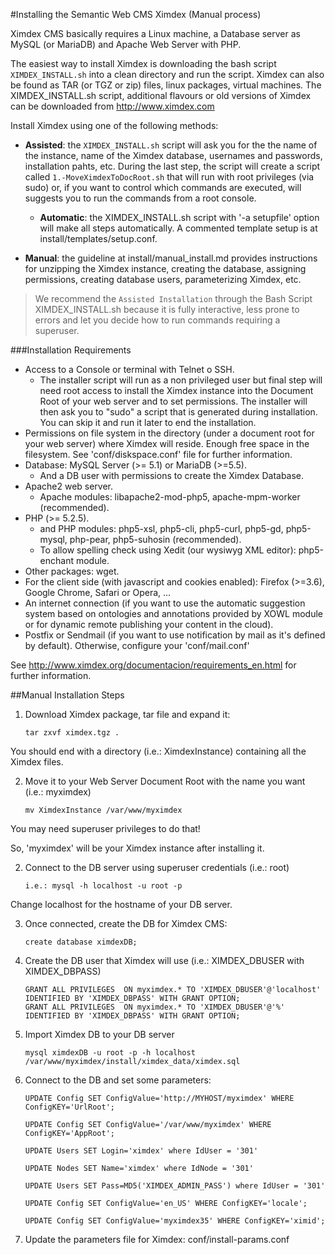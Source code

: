 #Installing the Semantic Web CMS Ximdex (Manual process)

Ximdex CMS basically requires a Linux machine, a Database server as MySQL (or MariaDB) and Apache Web Server with PHP.

The easiest way to install Ximdex is downloading the bash script `XIMDEX_INSTALL.sh` into a clean directory and run the script. Ximdex can also be found as TAR (or TGZ or zip) files, linux packages, virtual machines. The XIMDEX_INSTALL.sh script, additional flavours or old versions of Ximdex can be downloaded from http://www.ximdex.com

Install Ximdex using one of the following methods:

- **Assisted**: the `XIMDEX_INSTALL.sh` script will ask you for the the name of the instance, name of the Ximdex database, usernames and passwords, installation pahts, etc. During the last step, the script will create a script called `1.-MoveXimdexToDocRoot.sh` that will run with root privileges (via sudo) or, if you want to control which commands are executed, will suggests you to run the commands from a root console.
	- **Automatic**: the XIMDEX_INSTALL.sh script with '-a setupfile' option will make all steps automatically. A commented template setup is at install/templates/setup.conf.
	
- **Manual**: the guideline at install/manual_install.md provides instructions for unzipping the Ximdex instance, creating the database, assigning permissions, creating database users, parameterizing Ximdex, etc.

>We recommend the `Assisted Installation` through the Bash Script XIMDEX_INSTALL.sh because it is fully interactive, less prone to errors and let you decide how to run commands requiring a superuser.  

###Installation Requirements

*  Access to a Console or terminal with Telnet o SSH.
	*  The installer script will run as a non privileged user but final step will need root access to install the Ximdex instance into the Document Root of your web server and to set permissions. The installer will then ask you to "sudo" a script that is generated during installation. You can skip it and run it later to end the installation.
*  Permissions on file system in the directory (under a document root for your web server) where Ximdex will reside. Enough free space in the filesystem. See 'conf/diskspace.conf' file for further information.
*  Database: MySQL Server (>= 5.1) or MariaDB (>=5.5).
	*  And a DB user with permissions to create the Ximdex Database.
*  Apache2 web server.
	*  Apache modules: libapache2-mod-php5, apache-mpm-worker (recommended).
*  PHP (>= 5.2.5).
	*  and PHP modules: php5-xsl, php5-cli, php5-curl, php5-gd, php5-mysql, php-pear, php5-suhosin (recommended).
	*  To allow spelling check using Xedit (our wysiwyg XML editor): php5-enchant module.
*  Other packages: wget.
*  For the client side (with javascript and cookies enabled): Firefox (>=3.6), Google Chrome, Safari or Opera, ...
*  An internet connection (if you want to use the automatic suggestion system based on ontologies and annotations provided by XOWL module or for dynamic remote publishing your content in the cloud).
*  Postfix or Sendmail (if you want to use notification by mail as it's defined by default). Otherwise, configure your 'conf/mail.conf'

See http://www.ximdex.org/documentacion/requirements_en.html for further information.


##Manual Installation Steps

1. Download Ximdex package, tar file and expand it:
	```
  	tar zxvf ximdex.tgz .
  	```
You should end with a directory (i.e.: XimdexInstance) containing all the Ximdex files.

2. Move it to your Web Server Document Root with the name you want (i.e.: myximdex)

	```
	mv XimdexInstance /var/www/myximdex
	```
You may need superuser privileges to do that!

So, 'myximdex' will be your Ximdex instance after installing it.

2. Connect to the DB server using superuser credentials (i.e.: root)

	```
	i.e.: mysql -h localhost -u root -p
	```
Change localhost for the hostname of your DB server.

3. Once connected, create the DB for Ximdex CMS:
	```
	create database ximdexDB;
	```

4. Create the DB user that Ximdex will use (i.e.: XIMDEX_DBUSER with XIMDEX_DBPASS)
	```
  	GRANT ALL PRIVILEGES  ON myximdex.* TO 'XIMDEX_DBUSER'@'localhost' IDENTIFIED BY 'XIMDEX_DBPASS' WITH GRANT OPTION; 
  	GRANT ALL PRIVILEGES  ON myximdex.* TO 'XIMDEX_DBUSER'@'%' IDENTIFIED BY 'XIMDEX_DBPASS' WITH GRANT OPTION; 
	```

3. Import Ximdex DB to your DB server
  	```
  	mysql ximdexDB -u root -p -h localhost /var/www/myximdex/install/ximdex_data/ximdex.sql
	```

4. Connect to the DB and set some parameters:
	```
	UPDATE Config SET ConfigValue='http://MYHOST/myximdex' WHERE ConfigKEY='UrlRoot';
  
	UPDATE Config SET ConfigValue='/var/www/myximdex' WHERE ConfigKEY='AppRoot';
  
  	UPDATE Users SET Login='ximdex' where IdUser = '301' 
  
	UPDATE Nodes SET Name='ximdex' where IdNode = '301'
  
  	UPDATE Users SET Pass=MD5('XIMDEX_ADMIN_PASS') where IdUser = '301' 
  
 	UPDATE Config SET ConfigValue='en_US' WHERE ConfigKEY='locale';
  
  	UPDATE Config SET ConfigValue='myximdex35' WHERE ConfigKEY='ximid'; 
	 ```
4. Update the parameters file for Ximdex: conf/install-params.conf


